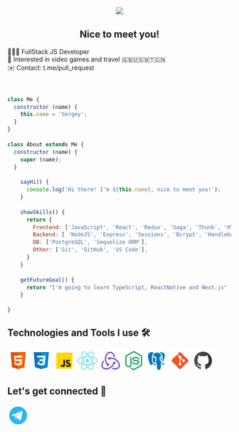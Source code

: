 <div align=center><img width='100' src='https://raw.githubusercontent.com/raghavk16/raghavk16/master/octo.gif'></img></div>

<h2 align=center>Nice to meet you!</h2>

<div>
👨🏻‍💻 FullStack JS Developer<br>
🚀 Interested in video games and travel 🇬🇧🇺🇸🇲🇹🇨🇳<br>
✉️ Contact: t.me/pull_request
</div>
<br>

```javaScript

class Me {
  constructor (name) {
    this.name = 'Sergey';
  }
}

class About extends Me {
  constructor (name) {
    super (name);
  }
    
    sayHi() {
      console.log(`Hi there! I'm ${this.name}, nice to meet you!`);
    }

    showSkills() {
      return {
        Frontend: ['JavaScript', 'React', 'Redux', 'Saga', 'Thunk', 'HTML5', 'CSS3', 'Bootstrap', 'Handlebars'],
        Backend: [ 'NodeJS', 'Express', 'Sessions', 'Bcrypt', 'Handlebars'],
        DB: ['PostgreSQL', 'Sequelize ORM'],
        Other: ['Git', 'GitHub', 'VS Code'],
      }
    }

    getFutureGoal() {
      return "I'm going to learn TypeScript, ReactNative and Next.js"
    }

}

```

<h2>Technologies and Tools I use 🛠️</h2>
<div>
  <a href='#'><img src='/img/icons8-html-5-48.png'></img></a>
  <a href='#'><img src='/img/icons8-css3-48.png'></img></a>
  <a href='#'><img src='/img/icons8-javascript-48.png'></img></a>
  <a href='#'><img src='/img/icons8-react-native-48.png'></img></a>
  <a href='#'><img src='/img/icons8-redux-48.png'></img></a>
  <a href='#'><img src='/img/icons8-node-js-48.png'></img></a>
  <a href='#'><img src='/img/icons8-postgresql-48.png'></img></a>
  <a href='#'><img src='/img/icons8-git-48.png'></img></a>
  <a href='#'><img src='/img/icons8-github-48.png'></img></a>
  
  </br>
</div>


<h2>Let's get connected 🤝</h2>
<div>
  <a href='https://t.me/pull_request'><img src='/img/icons8-telegram-app-48.png'></img></a>
</div>
